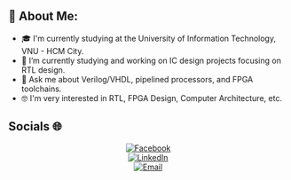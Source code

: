 ## 👋 About Me:

- 🎓 I'm currently studying at the University of Information Technology, VNU - HCM City.  
- 🔭 I’m currently studying and working on IC design projects focusing on RTL design.
- 💬 Ask me about Verilog/VHDL, pipelined processors, and FPGA toolchains.
- 🤓 I'm very interested in RTL, FPGA Design, Computer Architecture, etc.  

## Socials 🌐

<div align="center">

[![Facebook](https://img.shields.io/badge/Facebook-1877F2?style=for-the-badge&logo=facebook&logoColor=white)](https://www.facebook.com/khanh.nguyen.97491/)  
[![LinkedIn](https://img.shields.io/badge/LinkedIn-0A66C2?style=for-the-badge&logo=linkedin&logoColor=white)](https://www.linkedin.com/in/kh%C3%A1nh-nguy%E1%BB%85n-ho%C3%A0n-9b1b93369/)  
[![Email](https://img.shields.io/badge/Email-D14836?style=for-the-badge&logo=gmail&logoColor=white)](mailto:nguyenhoankhanh@gmail.com)

</div>
